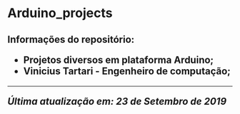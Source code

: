 <h1>Arduino_projects

<h2>Informações do repositório:

- Projetos diversos em plataforma Arduino;
- Vinicius Tartari - Engenheiro de computação;

---

_Última atualização em: 23 de Setembro de 2019_
